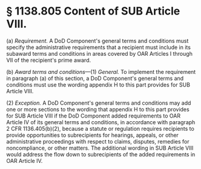 # § 1138.805   Content of SUB Article VIII.

(a) *Requirement.* A DoD Component's general terms and conditions must specify the administrative requirements that a recipient must include in its subaward terms and conditions in areas covered by OAR Articles I through VII of the recipient's prime award.


(b) *Award terms and conditions*—(1) *General.* To implement the requirement in paragraph (a) of this section, a DoD Component's general terms and conditions must use the wording appendix H to this part provides for SUB Article VIII.


(2) *Exception.* A DoD Component's general terms and conditions may add one or more sections to the wording that appendix H to this part provides for SUB Article VIII if the DoD Component added requirements to OAR Article IV of its general terms and conditions, in accordance with paragraph 2 CFR 1136.405(b)(2), because a statute or regulation requires recipients to provide opportunities to subrecipients for hearings, appeals, or other administrative proceedings with respect to claims, disputes, remedies for noncompliance, or other matters. The additional wording in SUB Article VIII would address the flow down to subrecipients of the added requirements in OAR Article IV.




